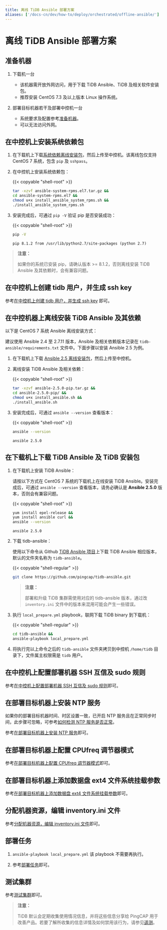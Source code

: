```yaml
---
title: 离线 TiDB Ansible 部署方案
aliases: ['/docs-cn/dev/how-to/deploy/orchestrated/offline-ansible/']
---
```


# 离线 TiDB Ansible 部署方案

## 准备机器

1. 下载机一台

    - 该机器需开放外网访问，用于下载 TiDB Ansible、TiDB 及相关软件安装包。
    - 推荐安装 CentOS 7.3 及以上版本 Linux 操作系统。

2. 部署目标机器若干及部署中控机一台

    - 系统要求及配置参考[准备机器](/online-deployment-using-ansible.md#准备机器)。
    - 可以无法访问外网。

## 在中控机上安装系统依赖包

1. 在下载机上下载[系统依赖离线安装包](https://download.pingcap.org/ansible-system-rpms.el7.tar.gz)，然后上传至中控机。该离线包仅支持 CentOS 7 系统，包含 `pip` 及 `sshpass`。

2. 在中控机上安装系统依赖包：

    {{< copyable "shell-root" >}}

    ```bash
    tar -xzvf ansible-system-rpms.el7.tar.gz &&
    cd ansible-system-rpms.el7 &&
    chmod u+x install_ansible_system_rpms.sh &&
    ./install_ansible_system_rpms.sh
    ```

3. 安装完成后，可通过 `pip -V` 验证 pip 是否安装成功：

    {{< copyable "shell-root" >}}

    ```bash
    pip -V
    ```

    ```
    pip 8.1.2 from /usr/lib/python2.7/site-packages (python 2.7)
    ```

> **注意：**
>
> 如果你的系统已安装 pip，请确认版本 >= 8.1.2，否则离线安装 TiDB Ansible 及其依赖时，会有兼容问题。

## 在中控机上创建 tidb 用户，并生成 ssh key

参考[在中控机上创建 tidb 用户，并生成 ssh key](/online-deployment-using-ansible.md#第-2-步在中控机上创建-tidb-用户并生成-ssh-key) 即可。

## 在中控机器上离线安装 TiDB Ansible 及其依赖

以下是 CentOS 7 系统 Ansible 离线安装方式：

建议使用 Ansible 2.4 至 2.7.11 版本，Ansible 及相关依赖版本记录在 `tidb-ansible/requirements.txt` 文件中。下面步骤以安装 Ansible 2.5 为例。

1. 在下载机上下载 [Ansible 2.5 离线安装包](https://download.pingcap.org/ansible-2.5.0-pip.tar.gz)，然后上传至中控机。

2. 离线安装 TiDB Ansible 及相关依赖：

    {{< copyable "shell-root" >}}

    ```bash
    tar -xzvf ansible-2.5.0-pip.tar.gz &&
    cd ansible-2.5.0-pip/ &&
    chmod u+x install_ansible.sh &&
    ./install_ansible.sh
    ```

3. 安装完成后，可通过 `ansible --version` 查看版本：

    {{< copyable "shell-root" >}}

    ```bash
    ansible --version
    ```

    ```
    ansible 2.5.0
    ```

## 在下载机上下载 TiDB Ansible 及 TiDB 安装包

1. 在下载机上安装 TiDB Ansible：

    请按以下方式在 CentOS 7 系统的下载机上在线安装 TiDB Ansible。安装完成后，可通过 `ansible --version` 查看版本，请务必确认是 **Ansible 2.5.0** 版本，否则会有兼容问题。

    {{< copyable "shell-root" >}}

    ```bash
    yum install epel-release &&
    yum install ansible curl &&
    ansible --version
    ```

    ```
    ansible 2.5.0
    ```

2. 下载 tidb-ansible：

    使用以下命令从 Github [TiDB Ansible 项目](https://github.com/pingcap/tidb-ansible)上下载 TiDB Ansible 相应版本，默认的文件夹名称为 `tidb-ansible`。

    {{< copyable "shell-regular" >}}

    ```bash
    git clone https://github.com/pingcap/tidb-ansible.git
    ```

    > **注意：**
    >
    > 部署和升级 TiDB 集群需使用对应的 tidb-ansible 版本，通过改 `inventory.ini` 文件中的版本来混用可能会产生一些错误。

3. 执行 `local_prepare.yml` playbook，联网下载 TiDB binary 到下载机：

    {{< copyable "shell-regular" >}}

    ```bash
    cd tidb-ansible &&
    ansible-playbook local_prepare.yml
    ```

4. 将执行完以上命令之后的 `tidb-ansible` 文件夹拷贝到中控机 `/home/tidb` 目录下，文件属主权限需是 `tidb` 用户。

## 在中控机上配置部署机器 SSH 互信及 sudo 规则

参考[在中控机上配置部署机器 SSH 互信及 sudo 规则](/online-deployment-using-ansible.md#第-5-步在中控机上配置部署机器-ssh-互信及-sudo-规则)即可。

## 在部署目标机器上安装 NTP 服务

如果你的部署目标机器时间、时区设置一致，已开启 NTP 服务且在正常同步时间，此步骤可忽略，可参考[如何检测 NTP 服务是否正常](/online-deployment-using-ansible.md#如何检测-ntp-服务是否正常)。

参考[在部署目标机器上安装 NTP 服务](/online-deployment-using-ansible.md#第-6-步在部署目标机器上安装-ntp-服务)即可。

## 在部署目标机器上配置 CPUfreq 调节器模式

参考[在部署目标机器上配置 CPUfreq 调节器模式](/online-deployment-using-ansible.md#第-7-步在部署目标机器上配置-cpufreq-调节器模式)即可。

## 在部署目标机器上添加数据盘 ext4 文件系统挂载参数

参考[在部署目标机器上添加数据盘 ext4 文件系统挂载参数](/online-deployment-using-ansible.md#第-8-步在部署目标机器上添加数据盘-ext4-文件系统挂载参数)即可。

## 分配机器资源，编辑 inventory.ini 文件

参考[分配机器资源，编辑 inventory.ini 文件](/online-deployment-using-ansible.md#第-9-步编辑-inventoryini-文件分配机器资源)即可。

## 部署任务

1. `ansible-playbook local_prepare.yml` 该 playbook 不需要再执行。

2. 参考[部署任务](/online-deployment-using-ansible.md#第-11-步部署-tidb-集群)即可。

## 测试集群

参考[测试集群](/online-deployment-using-ansible.md#测试集群)即可。

> **注意：**
>
> TiDB 默认会定期收集使用情况信息，并将这些信息分享给 PingCAP 用于改善产品。若要了解所收集的信息详情及如何禁用该行为，请参见[遥测](/telemetry.md)。
